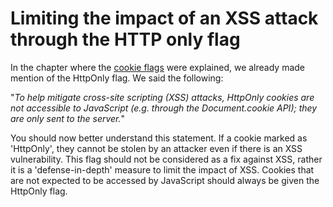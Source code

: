 # Limiting the impact of an XSS attack through the HTTP only flag
In the chapter where the [cookie flags](001introduction\003basicbrowsersecurityconcepts\003cookieflags.md) were explained, we already made mention of the HttpOnly flag. We said the following:

"_To help mitigate cross-site scripting (XSS) attacks, HttpOnly cookies are not accessible to JavaScript (e.g. through the Document.cookie API); they are only sent to the server._"

You should now better understand this statement. If a cookie marked as 'HttpOnly', they cannot be stolen by an attacker even if there is an XSS vulnerability. This flag should not be considered as a fix against XSS, rather it is a 'defense-in-depth' measure to limit the impact of XSS. Cookies that are not expected to be accessed by JavaScript should always be given the HttpOnly flag. 